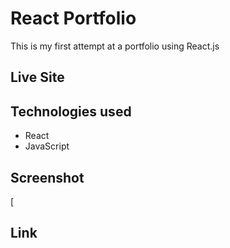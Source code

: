 # React Portfolio

This is my first attempt at a portfolio using React.js

## Live Site

## Technologies used

- React
- JavaScript

## Screenshot

[
## Link

